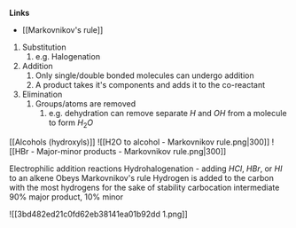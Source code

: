 **Links**
- [[Markovnikov's rule]] 

1. Substitution
	1. e.g. Halogenation
2. Addition
	1. Only single/double bonded molecules can undergo addition
	2. A product takes it's components and adds it to the co-reactant
3. Elimination
	1. Groups/atoms are removed
		1. e.g. dehydration can remove separate $H$ and $OH$ from a molecule to form $H_{2}O$ 

[[Alcohols (hydroxyls)]] 
![[H2O to alcohol - Markovnikov rule.png|300]]
![[HBr - Major-minor products - Markovnikov rule.png|300]]

Electrophilic addition reactions
Hydrohalogenation - adding $HCl$, $HBr$, or $HI$ to an alkene
Obeys Markovnikov's rule
Hydrogen is added to the carbon with the most hydrogens for the sake of stability carbocation intermediate
90% major product, 10% minor

![[3bd482ed21c0fd62eb38141ea01b92dd 1.png]]